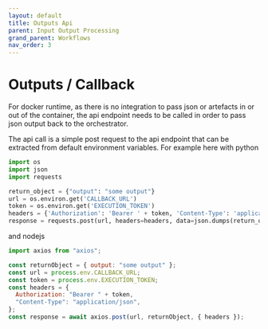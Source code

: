 ```yaml
---
layout: default
title: Outputs Api
parent: Input Output Processing
grand_parent: Workflows
nav_order: 3
---
```


# Outputs / Callback

For docker runtime, as there is no integration to pass json or artefacts in or out of the container, the api endpoint needs to be called in order to pass json output back to the orchestrator.

The api call is a simple post request to the api endpoint that can be extracted from default environment variables. For example here with python

```python
import os
import json
import requests

return_object = {"output": "some output"}
url = os.environ.get('CALLBACK_URL')
token = os.environ.get('EXECUTION_TOKEN')
headers = {'Authorization': 'Bearer ' + token, 'Content-Type': 'application/json'}
response = requests.post(url, headers=headers, data=json.dumps(return_object))
```

and nodejs

```javascript
import axios from "axios";

const returnObject = { output: "some output" };
const url = process.env.CALLBACK_URL;
const token = process.env.EXECUTION_TOKEN;
const headers = {
  Authorization: "Bearer " + token,
  "Content-Type": "application/json",
};
const response = await axios.post(url, returnObject, { headers });
```
